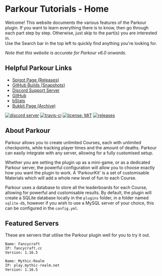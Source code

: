# Parkour Tutorials - Home <!-- {docsify-ignore-all} -->

Welcome! This website documents the various features of the Parkour plugin. If you want to learn everything there is to know, then go through each part step by step. Otherwise, just skip to the part(s) you are interested in.  
Use the Search bar in the top left to quickly find anything you're looking for.

*Note that this website is accurate for Parkour v6.0 onwards.*

## Helpful Parkour Links

- [Spigot Page (Releases)](https://www.spigotmc.org/resources/parkour.23685/)
- [GitHub Builds (Snapshots)](https://github.com/A5H73Y/Parkour/releases)
- [Discord Support Server](https://discord.gg/Gc8RGYr)
- [GitHub](https://github.com/A5H73Y/Parkour/)
- [bStats](https://bstats.org/plugin/bukkit/Parkour)
- [Bukkit Page (Archive)](https://dev.bukkit.org/projects/parkour)

[![discord server](https://img.shields.io/discord/328154925949517824.svg)](https://discord.gg/h9d2fSd)
[![travis-ci](https://travis-ci.org/A5H73Y/Parkour.svg?branch=master)](https://travis-ci.org/A5H73Y/Parkour/branches)
[![license: MIT](https://img.shields.io/badge/license-MIT-lightgrey.svg)](https://tldrlegal.com/license/mit-license)
[![releases](https://img.shields.io/github/v/release/A5H73Y/Parkour.svg?label=github%20release)](https://github.com/A5H73Y/Parkour/releases/latest)

## About Parkour

Parkour allows you to create unlimited Courses, each with unlimited checkpoints, while tracking player times and the amount of deaths. Parkour can easily integrate with any server, allowing for a fully customised setup.

Whether you are setting the plugin up as a mini-game, or as a dedicated Parkour server, the powerful configuration will allow you to choose exactly how you want the plugin to work. A 'ParkourKit' is a set of customisable Materials which will add a whole new level of fun to each Course.

Parkour uses a database to store all the leaderboards for each Course, allowing for powerful and customisable results. By default, the plugin will create a SQLite database locally in the `plugins` folder, in a folder named `sqlite-db`, however if you wish to use a MySQL server of your choice, this can be configured in the `config.yml`.

## Featured Servers

These are servers that utilise the Parkour plugin well for you to try it out.

    Name: Fancycraft
    IP: fancycraft.cc
    Version: 1.16.5

    Name: Mythic-Realm
    IP: play.mythic-realm.net
    Version: 1.16.5
